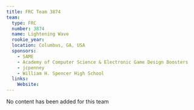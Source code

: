 ```yaml
---
title: FRC Team 3874
team:
  type: FRC
  number: 3874
  name: Lightening Wave
  rookie_year: 
  location: Columbus, GA, USA
  sponsors:
    - SAME
    - Academy of Computer Science & Electronic Game Design Boosters
    - jcpenney
    - William H. Spencer High School
  links:
    Website: 
---
```

No content has been added for this team